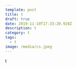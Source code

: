 ```yaml
---
template: post
title: t
draft: true
date: 2019-11-10T17:33:20.928Z
description: t
category: t
tags:
  - t
image: /media/cs.jpeg
---
```

t

